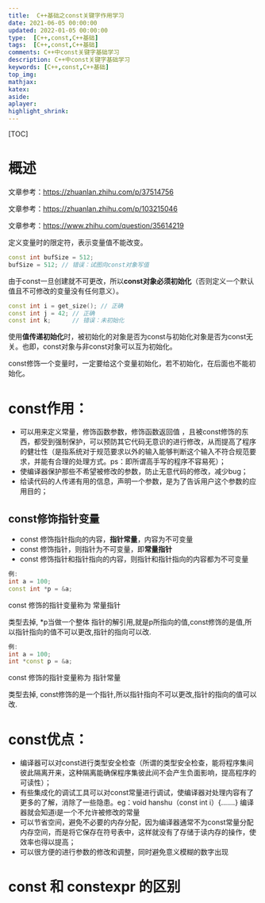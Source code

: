 ```yaml
---
title:  C++基础之const关键字作用学习
date: 2021-06-05 00:00:00
updated: 2022-01-05 00:00:00
type:  [C++,const,C++基础]
tags:  [C++,const,C++基础]
comments: C++中const关键字基础学习
description: C++中const关键字基础学习
keywords: [C++,const,C++基础]
top_img:
mathjax:
katex:
aside:
aplayer:
highlight_shrink:
---
```


[TOC]

# 概述

文章参考：https://zhuanlan.zhihu.com/p/37514756

文章参考：https://zhuanlan.zhihu.com/p/103215046

文章参考：https://www.zhihu.com/question/35614219

定义变量时的限定符，表示变量值不能改变。

```c++
const int bufSize = 512;
bufSize = 512; // 错误：试图向const对象写值
```

由于const一旦创建就不可更改，所以**const对象必须初始化**（否则定义一个默认值且不可修改的变量没有任何意义）。

```c++
const int i = get_size(); // 正确
const int j = 42; // 正确
const int k;      // 错误：未初始化
```

使用**值传递初始化**时，被初始化的对象是否为const与初始化对象是否为const无关。也即，const对象与非const对象可以互为初始化。

const修饰一个变量时，一定要给这个变量初始化，若不初始化，在后面也不能初始化。



# **const作用**：

- 可以用来定义常量，修饰函数参数，修饰函数返回值 ，且被const修饰的东西，都受到强制保护，可以预防其它代码无意识的进行修改，从而提高了程序的健壮性（是指系统对于规范要求以外的输入能够判断这个输入不符合规范要求，并能有合理的处理方式。ps：即所谓高手写的程序不容易死）；
- 使编译器保护那些不希望被修改的参数，防止无意代码的修改，减少bug；
- 给读代码的人传递有用的信息，声明一个参数，是为了告诉用户这个参数的应用目的；

## const修饰指针变量

- const 修饰指针指向的内容，**指针常量**，内容为不可变量
- const 修饰指针，则指针为不可变量，即**常量指针**
- const 修饰指针和指针指向的内容，则指针和指针指向的内容都为不可变量

```c++
例:
int a = 100;
const int *p = &a;
```

const 修饰的指针变量称为 常量指针

类型去掉, *p当做一个整体 指针的解引用,就是p所指向的值,const修饰的是值,所以指针指向的值不可以更改,指针的指向可以改.

```c++
例:
int a = 100;
int *const p = &a;
```

const 修饰的指针变量称为 指针常量

类型去掉, const修饰的是一个指针,所以指针指向不可以更改,指针的指向的值可以改.



# **const优点**：

- 编译器可以对const进行类型安全检查（所谓的类型安全检查，能将程序集间彼此隔离开来，这种隔离能确保程序集彼此间不会产生负面影响，提高程序的可读性）；
- 有些集成化的调试工具可以对const常量进行调试，使编译器对处理内容有了更多的了解，消除了一些隐患。eg：void hanshu（const int i）{.......}  编译器就会知道i是一个不允许被修改的常量
- 可以节省空间，避免不必要的内存分配，因为编译器通常不为const常量分配内存空间，而是将它保存在符号表中，这样就没有了存储于读内存的操作，使效率也得以提高；
- 可以很方便的进行参数的修改和调整，同时避免意义模糊的数字出现



# const 和 constexpr 的区别
